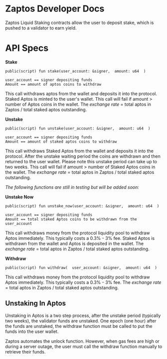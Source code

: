 # Zaptos Developer Docs
Zaptos Liquid Staking contracts allow the user to deposit stake, which is pushed to a validator to earn yield.

# API Specs

**Stake**

`public(script) fun stake(user_account: &signer,  amount: u64  )`

	user_account == signer depositing funds
	Amount == amount of aptos coins to withdraw
This call withdraws aptos from the wallet and deposits it into the protocol. Staked Aptos is minted to the user's wallet. This call will fail if amount > number of Aptos coins in the wallet. The *exchange rate* = total aptos in Zaptos / total staked aptos outstanding.



**Unstake**

`public(script) fun unstake(user_account: &signer,  amount: u64  )`

	user_account == signer depositing funds
	Amount == amount of staked aptos coins to withdraw 

This call withdraws Staked Aptos from the wallet and deposits it into the protocol.  After the unstake waiting period the coins are withdrawn and then returned to the user wallet. Please note this unstake period can take up to two weeks. This call will fail if amount > number of Staked Aptos coins in the wallet. The *exchange rate* = total aptos in Zaptos / total staked aptos outstanding.


*The following functions are still in testing but will be added soon:*

**Unstake Now**

`public(script) fun unstake_now(user_account: &signer,  amount: u64  )`

	user_account == signer depositing funds
	Amount == total staked Aptos coins to be withdrawn from the user_account 

This call withdraws money from the protocol liquidity pool to withdraw Aptos immediately. This typically costs a 0.3% - 3% fee.  Staked Aptos is withdrawn from the wallet and Aptos is deposited in the wallet. The *exchange rate* = total aptos in Zaptos / total staked aptos outstanding.

**Withdraw**

`public(script) fun withdraw(  user_account: &signer,  amount: u64  )`

This call withdraws money from the protocol liquidity pool to withdraw Aptos immediately. This typically costs a 0.3% - 3% fee. The *exchange rate* = total aptos in Zaptos / total staked aptos outstanding.


## Unstaking In Aptos

Unstaking in Aptos is a two step process, after the unstake period (typically two weeks), the validator funds are unstaked. One epoch (one hour) after the funds are unstaked, the withdraw function must be called to put the funds into the user wallet.

Zaptos automates the unlock function. However, when gas fees are high or during a server outage, the user must call the withdraw function manually to retrieve their funds.
